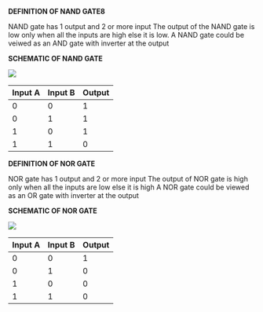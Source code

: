 **DEFINITION OF NAND GATE8**

NAND gate has 1 output and 2 or more input
The output of the NAND gate is low only when all the inputs are high else it is low.
A NAND gate could be veiwed as an AND gate with inverter at the output

**SCHEMATIC OF NAND GATE**

<img src="images/nand_shematic.jpg">

| Input A | Input B |Output |
|---------|---------|-------|
| 0	      |  0      |	1     |
| 0	      |  1      | 1     |
| 1       |	 0      |	1     |
| 1       |	 1      | 0     |  

**DEFINITION OF NOR GATE**

NOR gate has 1 output and 2 or more input
The output of NOR gate is high only when all the inputs are low else it is high
A NOR gate could be viewed as an OR gate with inverter at the output

**SCHEMATIC OF NOR GATE**

<img src="images/nor_shematic.jpg">

|Input A | Input B | Output|
|--------|---------|-------|
| 0      | 0       | 1     | 
| 0      | 1       | 0     | 
| 1      | 0       | 0     | 
| 1 	   | 1       | 0     | 
